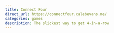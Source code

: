 ```yaml
---
title: Connect Four
direct_url: https://connectfour.calebevans.me/
categories: games
description: The slickest way to get 4-in-a-row
---
```

